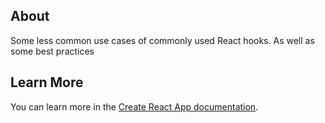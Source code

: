 ## About
Some less common use cases of commonly used React hooks. As well as some best practices

## Learn More

You can learn more in the [Create React App documentation](https://facebook.github.io/create-react-app/docs/getting-started).
